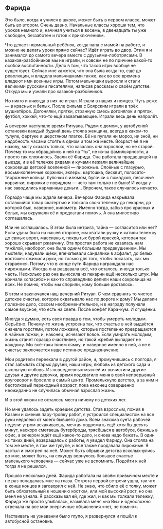 ﻿---
layout: belles-lettres
excerpt: Заповедный кусочек из детства.
---

## Фарида

Это было, когда я учился в школе, может быть в первом классе, может быть во втором. Очень давно.
Начальные классы хороши тем, что уроков немного и, начиная учиться в восемь, в двенадцать ты уже свободен, беззаботен и готов к приключениям.

Что делает нормальный ребёнок, когда папа с мамой на работе, и можно не делать уроки прямо сейчас? Идёт играть во двор.
Этим я и занимался до самого вечера вместе с друзьями-лоботрясами. В казаков-разбойников мы не играли, и совсем не по причине какой-то особой воспитанности.
Дело в том, что такой игры вообще не существует. Сейчас мне кажется, что она была когда-то, ещё до революции, и владела мальчишками также,
как во все времена владеют ими военные игры. Потом мальчишки выросли и стали великими русскими писателями, написав рассказы о своём детстве. Откуда мы и узнали про казаков-разбойников.

Но никто и никогда в них не играл. Играли в наших и немцев. Чуть реже — в красных и белых. После фильма с Боярским играли в трёх мушкетёров.
Догонялки, прятки, странную смесь догонялок и пряток, футбол, хоккей, что-то ещё захватывающее. Играли весь день напролёт.

А вечером наступало время Ритуала. Рядом с домом, у автобусной остановки каждый будний день стояла женщина, всегда в каком-то тулупе,
фартуке и шерстяном платке. Её не пугали ни мороз, ни зной, ни надобность часами стоять в одном и том же месте. Возраст её я не назову, могу сказать
только, что казалась она взрослой, но не старой. Почему то мы обращались к ней на “ты”, не из-за фамильярности, а просто так сложилось. Звали её Фарида.
Она работала продавщицей на выезде, и в её тележке рядами и кучами лежали величайшие сокровища детской вселенной — пирожные.
Слоёные с глазурью, восьмикопеечные коржики, эклеры, картошка, бисквит, полосато-творожные кольца, булочки с изюмом, булочки с помадкой,
песочные корзинки, пирожки с повидлом — чего там только не было! И когда у нас заводились карманные деньги... Впрочем, такое случалось нечасто.

Гораздо чаще мы ждали вечера. Вечером Фарида накрывала оставшийся товар скатертью и толкала свою тележку до пекарни, до которой был, наверное, километр.
Именно тогда, забыв про красных и белых, мы окружали её и предлагали помочь. А она милостиво соглашалась.

Или не соглашалась. В этом была интрига, тайна — согласится или нет? Если удача была на нашей стороне, мы хватали ручку и катили тележку до самых ворот,
массивных, покрытых бурой краской, которая так хорошо скрывает ржавчину. Эта простая работа не казалась нам тяжёлой, наоборот, она была одним большим предвкушением.
Мы пыхтели, надували щёки, впечатывали сандалики в асфальт, до белых костяшек сжимали руки, но только для того, чтобы показать, как мы стараемся.
Потому что в конце пути Фарида награждала нас пирожными. Иногда она раздавала всё, что осталось, иногда только часть. Несколько раз она выносила из пекарни ещё несколько штук.
Мы кричали &laquo;спасибо&raquo; и как-то справедливо делили наши сокровища на всех. Не помню, чтобы мы спорили, кому больше досталось.

В этом и заключался наш вечерний Ритуал. С чем сравнить то чистое детское счастье, которое охватывало нас по дороге к дому? Мы делали полезное дело, совсем необременительное,
и в награду получали самое вкусное, что есть на свете. После конфет Кара-кум. И сгущёнки.

Иногда я думаю, есть своя правда в том, чтобы умереть молодым. Серьёзно. Почему-то жизнь устроена так, что счастье в ней выдаётся сначала горстями, потом ложками,
которые постепенно превращаются в чайные ложки, и, наконец, исчезают вовсе. Если умирать молодым, жизнь станет гораздо счастливее, но такой жребий выпадает не каждому.
Мы всё-таки тянем лямку, и наверное именно в ней, а не в счастье заключается наше истинное предназначение.

Мои родители переехали в другой район, и, промучившись с полгода, я стал забывать старых друзей, наши игры, любовь из детского сада и школьную любовь.
Из повседневных мыслей их вычистили другие друзья и другие девочки, время подхватило меня в свой непрерывный круговорот и бросило в самый центр.
Промелькнуло детство, а за ним и бестолковый переходный возраст, пока наконец совершенно неожиданно не случилась обычная взрослая жизнь.

И в этой жизни не осталось места ничему из детских лет.

Но мне удалось задеть краешек детства. Став взрослым, пожив в Казани и сменив пару-тройку работ, я устроился специалистом на все руки недалеко от моего бывшего дома.
Всем знакома суета рабочей недели: утром вскакиваешь, мечтая подремать ещё хотя бы десять минут, наскоро сметаешь бутерброды, трясёшься в автобусе, бежишь в офис,
а вечером ждёт ещё какое-то дело, и снова надо бежать. В один из таких дней, возвращаясь с работы, я увидел Фариду. Она стояла на том же месте, в том же тулупе,
и всё также продавала пирожные. Я застыл и смотрел на неё. Может быть обрывки детства всколыхнулись во мне, может быть, на секунду вернулось большое счастье
маленького человечка — сейчас уже не вспомнить. Подойти к ней тогда я не решился.

Прошло несколько дней. Фарида работала на своём привычном месте и не раз попадалась мне на глаза. Острота первой встречи ушла, так что в конце концов я заговорил с ней.
Не знаю, что сбило её с толку, может быть обязательный к ношению костюм, или мой высокий рост, но она меня не узнала. Я рассказывал ей, где жил, и как мы толкали тележку,
Фарида же просто улыбалась, называла меня «на Вы» и односложно отвечала на все мои энергичные объяснения «нет, не помню».

Настаивать на узнавании было глупо, я развернулся и пошёл к автобусной остановке.
